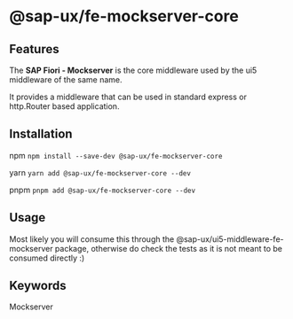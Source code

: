 # @sap-ux/fe-mockserver-core

## Features

The **SAP Fiori - Mockserver** is the core middleware used by the ui5 middleware of the same name.

It provides a middleware that can be used in standard express or http.Router based application.

## Installation
npm
`npm install --save-dev @sap-ux/fe-mockserver-core`

yarn
`yarn add @sap-ux/fe-mockserver-core --dev`

pnpm
`pnpm add @sap-ux/fe-mockserver-core --dev`

## Usage

Most likely you will consume this through the @sap-ux/ui5-middleware-fe-mockserver package, otherwise do check the tests as it is not meant to be consumed directly :)

## Keywords
Mockserver 